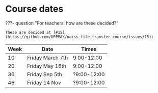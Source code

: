 # Course dates

???- question "For teachers: how are these decided?"

    These are decided at [#15](https://github.com/UPPMAX/naiss_file_transfer_course/issues/15):

Week|Date            |Times
----|----------------|--------
10  |Friday March 7th|9:00-12:00
20  |Friday May 16th |9:00-12:00
36  |Friday Sep 5th  |?9:00-12:00
46  |Friday 14 Nov   |?9:00-12:00

